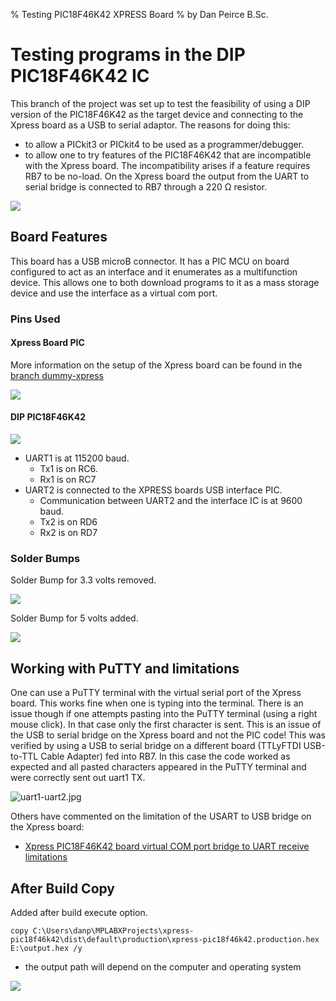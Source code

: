 % Testing PIC18F46K42 XPRESS Board
% by Dan Peirce B.Sc.

<!---
use 
pandoc -s --toc -t html5 -c pandocbd.css README.pandoc.md -o index.html

pandoc -s --toc -t gfm README.pandoc.md -o README.md
-->

# Testing programs in the DIP PIC18F46K42 IC

This branch of the project was set up to test the feasibility of using a DIP version of the PIC18F46K42 as the target device
and connecting to the Xpress board as a USB to serial adaptor. The reasons for doing this:

* to allow a PICkit3 or PICkit4 to be used as a programmer/debugger. 
* to allow one to try features of the PIC18F46K42 that are incompatible with the Xpress board. The incompatibility arises if a feature 
	requires RB7 to be no-load. On the Xpress board the output from the UART to serial bridge is connected to RB7 through a 220 Ω resistor.

![](images/DIP-PIC-Xpress.jpg)

## Board Features

This board has a USB microB connector. It has a PIC MCU on board configured to act as an interface and it enumerates as 
a multifunction device. This allows one to both download programs to it as a mass storage device and use the interface as 
a virtual com port. 

### Pins Used

#### Xpress Board PIC

More information on the setup of the Xpress board can be found in the [branch dummy-xpress](https://github.com/danpeirce/xpress-pic18f46k42/tree/dummy-xpress)

![](images/pins.png)

#### DIP PIC18F46K42

![](images/dip-pins.png)

* UART1 is at 115200 baud. 
    * Tx1 is on RC6. 
	* Rx1 is on RC7
* UART2 is connected to the XPRESS boards USB interface PIC. 
    * Communication between UART2 and the interface IC is at 9600 baud.
	* Tx2 is on RD6
	* Rx2 is on RD7

### Solder Bumps

Solder Bump for 3.3 volts removed.

![](images/solder-bump-removed.jpg)

Solder Bump for 5 volts added.

![](images/solder-bump-added.jpg)


## Working with PuTTY and limitations

One can use a PuTTY terminal with the virtual serial port of the Xpress board. This works fine when one is typing into the 
terminal. There is an issue though if one attempts pasting into the PuTTY terminal (using a right mouse click). In that case
only the first character is sent. This is an issue of the USB to serial bridge on the Xpress board and not the PIC code!
This was verified by using a USB to serial bridge on a different board (TTLyFTDI USB-to-TTL Cable Adapter) fed into RB7. In this case the code worked as expected
and all pasted characters appeared in the PuTTY terminal and were correctly sent out uart1 TX.

![uart1-uart2.jpg](images/uart1-uart2.jpg)

Others have commented on the limitation of the USART to USB bridge on the Xpress board:

* [Xpress PIC18F46K42 board virtual COM port bridge to UART receive limitations](https://www.microchip.com/forums/m1097510.aspx)

## After Build Copy

Added after build execute option.

~~~~
copy C:\Users\danp\MPLABXProjects\xpress-pic18f46k42\dist\default\production\xpress-pic18f46k42.production.hex E:\output.hex /y
~~~~

* the output path will depend on the computer and operating system

![](images/after-build.png)